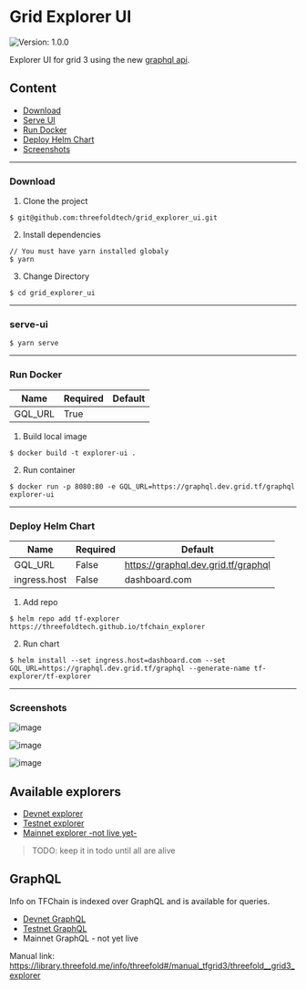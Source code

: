 # Grid Explorer UI

![Version: 1.0.0](https://img.shields.io/badge/Version-1.0.0-informational?style=flat-square)

Explorer UI for grid 3 using the new [graphql api](https://graphql.dev.grid.tf/graphql).

## Content

- [Download](#download)
- [Serve UI](#serve-ui)
- [Run Docker](#run-docker)
- [Deploy Helm Chart](#deploy-helm-chart)
- [Screenshots](#screenshots)

---

### Download

1. Clone the project

```
$ git@github.com:threefoldtech/grid_explorer_ui.git
```

2. Install dependencies

```
// You must have yarn installed globaly
$ yarn
```

3. Change Directory

```
$ cd grid_explorer_ui
```

---

### serve-ui

```
$ yarn serve
```

---

### Run Docker

| Name    | Required | Default |
| ------- | -------- | ------- |
| GQL_URL | True     |         |

1. Build local image

```
$ docker build -t explorer-ui .
```

2. Run container

```
$ docker run -p 8080:80 -e GQL_URL=https://graphql.dev.grid.tf/graphql explorer-ui
```

---

### Deploy Helm Chart

| Name         | Required | Default                                  |
| ------------ | -------- | ---------------------------------------- |
| GQL_URL      | False    | https://graphql.dev.grid.tf/graphql |
| ingress.host | False    | dashboard.com                            |

1. Add repo

```
$ helm repo add tf-explorer https://threefoldtech.github.io/tfchain_explorer
```

2. Run chart

```
$ helm install --set ingress.host=dashboard.com --set GQL_URL=https://graphql.dev.grid.tf/graphql --generate-name tf-explorer/tf-explorer
```

---

### Screenshots

![image](https://user-images.githubusercontent.com/64129/130027646-16317aee-624a-4e85-ae90-3935199c93f3.png)

![image](https://user-images.githubusercontent.com/64129/130027811-4cf6dc1b-a65f-40fc-a101-801e137248fb.png)

![image](https://user-images.githubusercontent.com/64129/130027767-3bd54133-5a8b-4fa6-a0a9-818c305c2ecd.png)


## Available explorers
- [Devnet explorer](https://explorer.dev.grid.tf)
- [Testnet explorer](https://explorer.test.grid.tf/)
- [Mainnet explorer -not live yet-](https://explorer.tfchain.threefold.io)

> TODO: keep it in todo until all are alive

## GraphQL
Info on TFChain is indexed over GraphQL and is available for queries. 
- [Devnet GraphQL](https://graphql.dev.grid.tf/graphql)
- [Testnet GraphQL](https://tfchain.test.threefold.io/graphql/graphql)
- Mainnet GraphQL - not yet live


Manual link: https://library.threefold.me/info/threefold#/manual_tfgrid3/threefold__grid3_explorer
